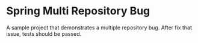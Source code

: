 # Spring Multi Repository Bug

A sample project that demonstrates a multiple repository bug. After fix that issue, tests should be passed.